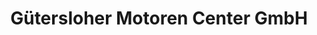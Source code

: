 ---
title: "Gütersloher Motoren Center GmbH"
url: /verl/guetersloher-motoren-center-gmbh/
shop: Autowerkstatt
---